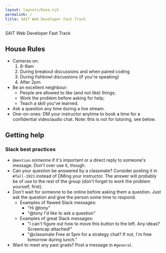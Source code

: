 ```yaml
---
layout: layouts/base.njk
permalink: /
title: SAIT Web Developer Fast Track
---
```


SAIT Web Developer Fast Track
## House Rules
- Cameras on:
    1. 8-9am
    2. During breakout discussions and when paired coding
    3. During fishbowl discussions (if you're speaking)
    4. After 2pm
- Be an excellent neighbour:
    - People are allowed to like (and not like) things;
    - Work the problem before asking for help;
    - Teach a skill you've learned.
- Ask a question any time during a live stream.
- One-on-ones: DM your instructor anytime to book a time for a confidential video/audio chat. Note: this is not for tutoring, see below.

## Getting help

### Slack best practices
- `@mention` someone if it's important or a direct reply to someone's message. Don't over use it, though.
- Can your question be answered by a classmate? Consider posting it in `#fall-2021` instead of DMing your instructor. The answer will probably be of use to the rest of the group (don't forget to work the problem yourself, first).
- Don't wait for someone to be online before asking them a question. Just ask the question and give the person some time to respond.
    - Examples of flawed Slack messages:
        - "Hi @tony"
        - "@tony I'd like to ask a question"
    - Examples of great Slack messages:
        - "I can't figure out how to move this button to the left. Any ideas? Screencap attached!"
        - "@classmate Free at 5pm for a strategy chat? If not, I'm free tomorrow during lunch."
- Want to meet any past grads? Post a message in `#general`.
